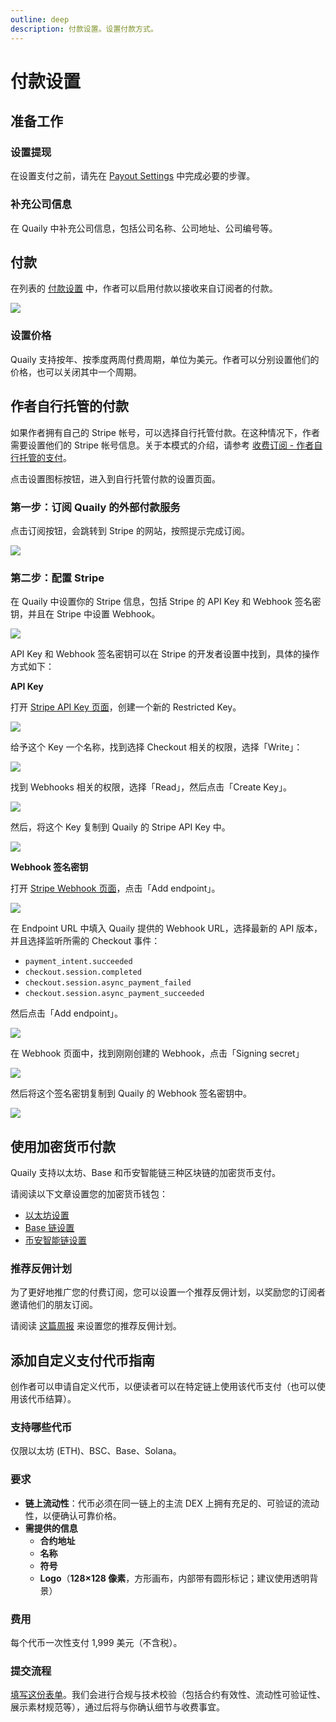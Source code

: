 ```yaml
---
outline: deep
description: 付款设置。设置付款方式。
---
```


# 付款设置

## 准备工作

### 设置提现

在设置支付之前，请先在 [Payout Settings](./payout-settings.md) 中完成必要的步骤。

### 补充公司信息

在 Quaily 中补充公司信息，包括公司名称、公司地址、公司编号等。

## 付款

在列表的 [付款设置](https://quaily.com/dashboard/lists/@current/settings/payment) 中，作者可以启用付款以接收来自订阅者的付款。

![](/images/screenshots/payment-settings-01.webp)

### 设置价格

Quaily 支持按年、按季度两周付费周期，单位为美元。作者可以分别设置他们的价格，也可以关闭其中一个周期。

## 作者自行托管的付款

如果作者拥有自己的 Stripe 帐号，可以选择自行托管付款。在这种情况下，作者需要设置他们的 Stripe 帐号信息。关于本模式的介绍，请参考 [收费订阅 - 作者自行托管的支付](./premium.md)。

点击设置图标按钮，进入到自行托管付款的设置页面。

### 第一步：订阅 Quaily 的外部付款服务

点击订阅按钮，会跳转到 Stripe 的网站，按照提示完成订阅。

![](/images/screenshots/payment-settings-02.webp)

### 第二步：配置 Stripe

在 Quaily 中设置你的 Stripe 信息，包括 Stripe 的 API Key 和 Webhook 签名密钥，并且在 Stripe 中设置 Webhook。

![](/images/screenshots/payment-settings-04.webp)

API Key 和 Webhook 签名密钥可以在 Stripe 的开发者设置中找到，具体的操作方式如下：

**API Key**

打开 [Stripe API Key 页面](https://dashboard.stripe.com/apikeys)，创建一个新的 Restricted Key。

![](/images/screenshots/create-stripe-api-key-01.webp)

给予这个 Key 一个名称，找到选择 Checkout 相关的权限，选择「Write」：


![](/images/screenshots/create-stripe-api-key-02_1.webp)


找到 Webhooks 相关的权限，选择「Read」，然后点击「Create Key」。

![](/images/screenshots/create-stripe-api-key-02_2.webp)

然后，将这个 Key 复制到 Quaily 的 Stripe API Key 中。

![](/images/screenshots/create-stripe-api-key-03.webp)

**Webhook 签名密钥**

打开 [Stripe Webhook 页面](https://dashboard.stripe.com/webhooks)，点击「Add endpoint」。

![](/images/screenshots/create-stripe-webhook-01.webp)

在 Endpoint URL 中填入 Quaily 提供的 Webhook URL，选择最新的 API 版本，并且选择监听所需的 Checkout 事件：

- `payment_intent.succeeded`
- `checkout.session.completed`
- `checkout.session.async_payment_failed`
- `checkout.session.async_payment_succeeded`

然后点击「Add endpoint」。

![](/images/screenshots/create-stripe-webhook-02.webp)

在 Webhook 页面中，找到刚刚创建的 Webhook，点击「Signing secret」

![](/images/screenshots/create-stripe-webhook-03.webp)

然后将这个签名密钥复制到 Quaily 的 Webhook 签名密钥中。

![](/images/screenshots/create-stripe-webhook-04.webp)

## 使用加密货币付款

Quaily 支持以太坊、Base 和币安智能链三种区块链的加密货币支付。

请阅读以下文章设置您的加密货币钱包：

- [以太坊设置](https://quaily.com/quail-zh/p/how-to-enable-eth-blockchain-payment-for-newsletter)
- [Base 链设置](https://quaily.com/quail-zh/p/how-to-enable-base-blockchain-payment-for-newsletter)
- [币安智能链设置](https://quaily.com/quail-zh/p/how-to-enable-bsc-blockchain-payment-for-your-newsletter)

### 推荐反佣计划

为了更好地推广您的付费订阅，您可以设置一个推荐反佣计划，以奖励您的订阅者邀请他们的朋友订阅。

请阅读 [这篇周报](https://quaily.com/quail-zh/p/quail-weekly-40) 来设置您的推荐反佣计划。

## 添加自定义支付代币指南

创作者可以申请自定义代币，以便读者可以在特定链上使用该代币支付（也可以使用该代币结算）。

### 支持哪些代币

仅限以太坊 (ETH)、BSC、Base、Solana。

### 要求

- **链上流动性**：代币必须在同一链上的主流 DEX 上拥有充足的、可验证的流动性，以便确认可靠价格。
- **需提供的信息**
  - **合约地址**
  - **名称**
  - **符号**
  - **Logo**（**128×128 像素**，方形画布，内部带有圆形标记；建议使用透明背景）

### 费用

每个代币一次性支付 1,999 美元（不含税）。

### 提交流程

[填写这份表单](https://forms.gle/yGpn3NriJV9C6s4B9)。我们会进行合规与技术校验（包括合约有效性、流动性可验证性、展示素材规范等），通过后将与你确认细节与收费事宜。
